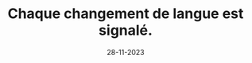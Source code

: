 ---
N: '127'
Rubrique: Internationalisation
title: Chaque changement de langue est signalé.
detail: Chaque changement de langue est signalé.
categories: [" Internationalisation"]
agrege: O4127-E038
opquast: '4127'
indiceebook: '38'
description: "Règle n° 038"
weight:  038
actif: '1'
layout: data
date: 28-11-2023
---